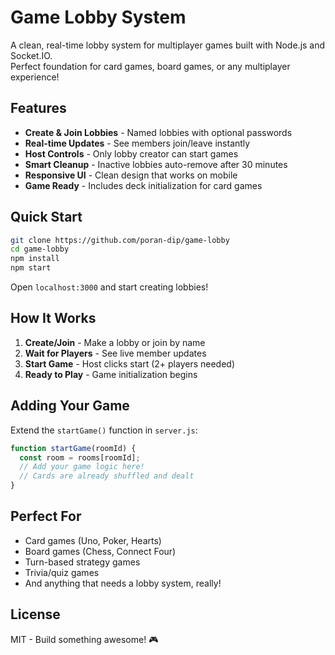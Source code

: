 # Game Lobby System

A clean, real-time lobby system for multiplayer games built with Node.js and Socket.IO.  
Perfect foundation for card games, board games, or any multiplayer experience!

## Features

- **Create & Join Lobbies** - Named lobbies with optional passwords
- **Real-time Updates** - See members join/leave instantly  
- **Host Controls** - Only lobby creator can start games
- **Smart Cleanup** - Inactive lobbies auto-remove after 30 minutes
- **Responsive UI** - Clean design that works on mobile
- **Game Ready** - Includes deck initialization for card games

## Quick Start

```bash
git clone https://github.com/poran-dip/game-lobby
cd game-lobby
npm install
npm start
```

Open `localhost:3000` and start creating lobbies!

## How It Works

1. **Create/Join** - Make a lobby or join by name
2. **Wait for Players** - See live member updates  
3. **Start Game** - Host clicks start (2+ players needed)
4. **Ready to Play** - Game initialization begins

## Adding Your Game

Extend the `startGame()` function in `server.js`:

```javascript
function startGame(roomId) {
  const room = rooms[roomId];
  // Add your game logic here!
  // Cards are already shuffled and dealt
}
```

## Perfect For

- Card games (Uno, Poker, Hearts)
- Board games (Chess, Connect Four) 
- Turn-based strategy games
- Trivia/quiz games
- And anything that needs a lobby system, really!

## License

MIT - Build something awesome! 🎮

